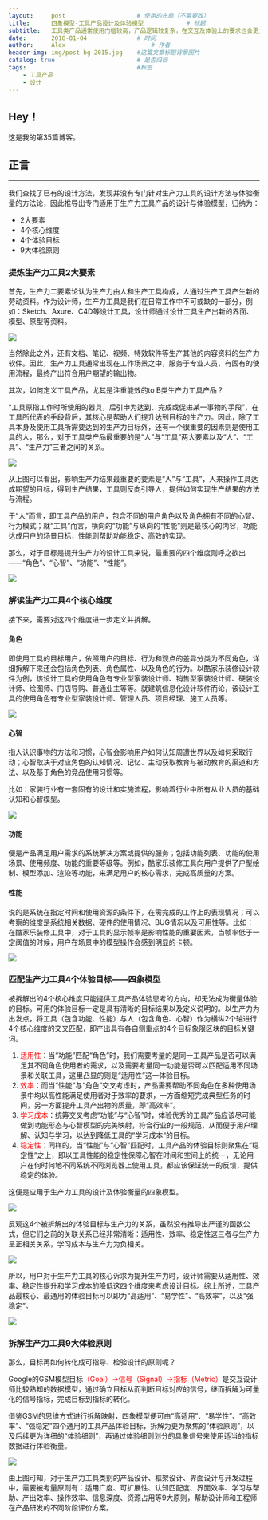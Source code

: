 ```yaml
---
layout:     post   				    # 使用的布局（不需要改）
title:      四象模型-工具产品设计及体验模型			# 标题 
subtitle:   工具类产品通常使用门槛较高，产品逻辑较复杂，在交互及体验上的要求也会更为苛刻，尤其对于设计工具而言。面对这种类型的产品，该如何着手呢？ #副标题
date:       2018-01-04 				# 时间
author:     Alex 						# 作者
header-img: img/post-bg-2015.jpg 	#这篇文章标题背景图片
catalog: true 						# 是否归档
tags:								#标签
    - 工具产品
    - 设计
---
```


## Hey！
这是我的第35篇博客。
## 正言
******
我们查找了已有的设计方法，发现并没有专门针对生产力工具的设计方法与体验衡量的方法论，因此推导出专门适用于生产力工具产品的设计与体验模型，归纳为：

* 2大要素
* 4个核心维度
* 4个体验目标
* 9大体验原则

### 提炼生产力工具2大要素
首先，生产力二要素论认为生产力由人和生产工具构成，人通过生产工具产生新的劳动资料。作为设计师，生产力工具是我们在日常工作中不可或缺的一部分，例如：Sketch、Axure、C4D等设计工具，设计师通过设计工具生产出新的界面、模型、原型等资料。

![](https://ws4.sinaimg.cn/large/006tNc79ly1fyy5wltgr4j31hc0rkqdz.jpg)

当然除此之外，还有文档、笔记、视频、特效软件等生产其他的内容资料的生产力软件。因此，生产力工具通常出现在工作场景之中，服务于专业人员，有固有的使用流程，最终产出符合用户期望的输出物。

其次，如何定义工具产品，尤其是注重能效的to B类生产力工具产品？

“工具原指工作时所使用的器具，后引申为达到、完成或促进某一事物的手段”，在工具所代表的手段背后，其核心是帮助人们提升达到目标的生产力。因此，除了工具本身及使用工具所需要达到的生产力目标外，还有一个很重要的因素则是使用工具的人，那么，对于工具类产品最重要的是“人”与“工具”两大要素以及“人”、“工具”、“生产力”三者之间的关系。

![](https://ws1.sinaimg.cn/large/006tNc79ly1fyy5x0nzflj31by0k4763.jpg)

从上图可以看出，影响生产力结果最重要的要素是“人”与“工具”，人来操作工具达成期望的目标，得到生产结果，工具则反向引导人，提供如何实现生产结果的方法与流程。

于“人”而言，即工具产品的用户，包含不同的用户角色以及角色拥有不同的心智、行为模式；就“工具”而言，横向的“功能”与纵向的“性能”则是最核心的内容，功能达成用户的场景目标，性能则帮助功能稳定、高效的实现。

那么，对于目标是提升生产力的设计工具来说，最重要的四个维度则呼之欲出——“角色”、“心智”、“功能”、“性能”。

![](https://ws1.sinaimg.cn/large/006tNc79ly1fyy5xguqt8j320y0f00uc.jpg)

### 解读生产力工具4个核心维度
接下来，需要对这四个维度进一步定义并拆解。
#### 角色
即使用工具的目标用户，依照用户的目标、行为和观点的差异分类为不同角色，详细拆解下来还会包括角色列表、角色属性、以及角色的行为。以酷家乐装修设计软件为例，该设计工具的使用角色有专业型家装设计师、销售型家装设计师、硬装设计师、绘图师、门店导购、普通业主等等。就建筑信息化设计软件而论，该设计工具的使用角色有专业型家装设计师、管理人员、项目经理、施工人员等。

![](https://ws1.sinaimg.cn/large/006tNc79ly1fyy5ygf6hoj31hc0u0k6r.jpg)

#### 心智
指人认识事物的方法和习惯，心智会影响用户如何认知周遭世界以及如何采取行动；心智取决于对应角色的认知情况、记忆、主动获取教育与被动教育的渠道和方法、以及基于角色的竞品使用习惯等。

比如：家装行业有一套固有的设计和实施流程，影响着行业中所有从业人员的基础认知和心智模型。

![](https://ws2.sinaimg.cn/large/006tNc79ly1fyy5zuamu9j31hc0u0tf6.jpg)

#### 功能
便是产品满足用户需求的系统解决方案或提供的服务；包括功能列表、功能的使用场景、使用频度、功能的重要等级等。例如，酷家乐装修工具向用户提供了户型绘制、模型添加、渲染等功能，来满足用户的核心需求，完成高质量的方案。
#### 性能
说的是系统在指定时间和使用资源的条件下，在需完成的工作上的表现情况；可以考察的维度是系统相关数据、硬件的使用情况、BUG情况以及可用性等。比如：在酷家乐装修工具中，对于工具的显示帧率是影响性能的重要因素，当帧率低于一定阈值的时候，用户在场景中的模型操作会感到明显的卡顿。

![](https://ws1.sinaimg.cn/large/006tNc79ly1fyy60pnqu0j31vt0u0wla.jpg)
### 匹配生产力工具4个体验目标——四象模型
被拆解出的4个核心维度只能提供工具产品体验思考的方向，却无法成为衡量体验的目标。可用的体验目标一定是具有清晰的目标结果以及定义说明的。以生产力为出发点，将工具（包含功能、性能）与人（包含角色、心智）作为横纵2个轴进行4个核心维度的交叉匹配，即产出具有各自侧重点的4个目标象限区块的目标关键词。

1. <font color="red">适用性</font>：当“功能”匹配“角色”时，我们需要考量的是同一工具产品是否可以满足其不同角色使用者的需求，以及需要考量同一功能是否可以匹配适用不同场景和关联工具，这里凸显的则是“适用性”这一体验目标。
2. <font color="red">效率</font>：而当“性能”与“角色”交叉考虑时，产品需要帮助不同角色在多种使用场景中均以高性能满足使用者对于效率的要求，一方面缩短完成典型任务的时间，另一方面提升工具产出物的质量，即“高效率”。
3. <font color="red">学习成本</font>：统筹交叉考虑“功能”与“心智”时，体验优秀的工具产品应该尽可能做到功能形态与心智模型的完美映射，符合行业的一般规范，从而便于用户理解、认知与学习，以达到降低工具的“学习成本“的目标。
4. <font color="red">稳定性</font>：同样的，当“性能”与“心智”匹配时，工具产品的体验目标则聚焦在“稳定性”之上，即以工具性能的稳定性保障心智在时间和空间上的统一，无论用户在何时何地不同系统不同浏览器上使用工具，都应该保证统一的反馈，提供稳定的体验。

这便是应用于生产力工具的设计及体验衡量的四象模型。

![](https://ws3.sinaimg.cn/large/006tNc79ly1fyy630wogxj31dk0p6gp5.jpg)

反观这4个被拆解出的体验目标与生产力的关系，虽然没有推导出严谨的函数公式，但它们之前的关联关系已经非常清晰：适用性、效率、稳定性这三者与生产力呈正相关关系，学习成本与生产力为负相关。

![](https://ws4.sinaimg.cn/large/006tNc79ly1fyy63d5gdxj31e40csgmo.jpg)

所以，用户对于生产力工具的核心诉求为提升生产力时，设计师需要从适用性、效率、稳定性提升和学习成本的降低这四个维度来考虑设计目标。综上所述，工具产品最核心、最通用的体验目标可以即为“高适用”、“易学性”、“高效率”，以及“强稳定”。

![](https://ws3.sinaimg.cn/large/006tNc79ly1fyy63pmf6bj31ok0jc426.jpg)

### 拆解生产力工具9大体验原则
那么，目标再如何转化成可指导、检验设计的原则呢？

Google的GSM模型目标<font color="red">（Goal）→信号（Signal）→指标（Metric）</font>是交互设计师比较熟知的数据模型，通过确立目标从而判断目标对应的信号，继而拆解为可量化的信号指标，完成目标到指标的转化。

借鉴GSM的思维方式进行拆解映射，四象模型便可由“高适用”、“易学性”、“高效率”、“强稳定”四个通用的工具产品体验目标，拆解为更为聚焦的“体验原则”，以及后续更为详细的“体验细则”，再通过体验细则划分的具象信号来使用适当的指标数据进行体验衡量。

![](https://ws3.sinaimg.cn/large/006tNc79ly1fyy64t3h4ej30u00xvqjz.jpg)

由上图可知，对于生产力工具类别的产品设计、框架设计、界面设计与开发过程中，需要被考量原则有：适用广度、可扩展性、认知匹配度、界面效率、学习与帮助、产出效率、操作效率、信息深度、资源占用等9大原则，帮助设计师和工程师在产品研发的不同阶段评价方案。


